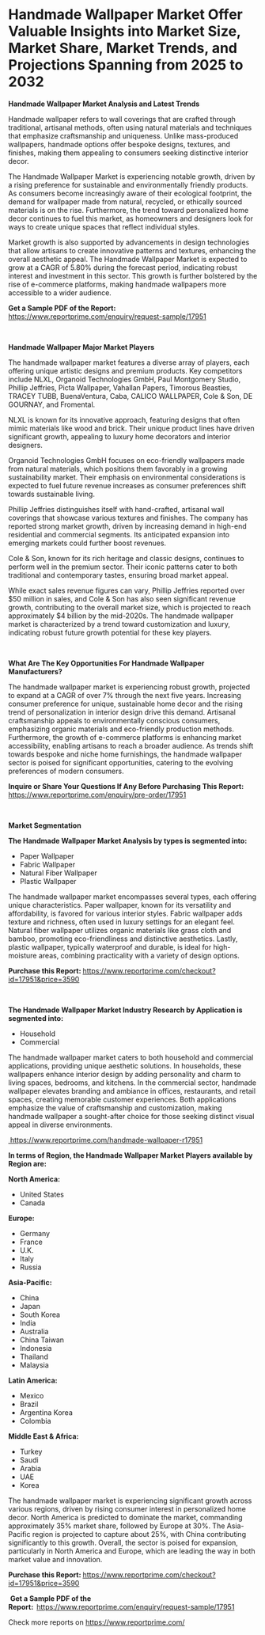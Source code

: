 <p><h1>Handmade Wallpaper Market Offer Valuable Insights into Market Size, Market Share, Market Trends, and Projections Spanning from 2025 to 2032</h1></p><p><strong>Handmade Wallpaper Market Analysis and Latest Trends</strong></p>
<p><p>Handmade wallpaper refers to wall coverings that are crafted through traditional, artisanal methods, often using natural materials and techniques that emphasize craftsmanship and uniqueness. Unlike mass-produced wallpapers, handmade options offer bespoke designs, textures, and finishes, making them appealing to consumers seeking distinctive interior decor.</p><p>The Handmade Wallpaper Market is experiencing notable growth, driven by a rising preference for sustainable and environmentally friendly products. As consumers become increasingly aware of their ecological footprint, the demand for wallpaper made from natural, recycled, or ethically sourced materials is on the rise. Furthermore, the trend toward personalized home decor continues to fuel this market, as homeowners and designers look for ways to create unique spaces that reflect individual styles. </p><p>Market growth is also supported by advancements in design technologies that allow artisans to create innovative patterns and textures, enhancing the overall aesthetic appeal. The Handmade Wallpaper Market is expected to grow at a CAGR of 5.80% during the forecast period, indicating robust interest and investment in this sector. This growth is further bolstered by the rise of e-commerce platforms, making handmade wallpapers more accessible to a wider audience.</p></p>
<p><strong>Get a Sample PDF of the Report:&nbsp;</strong> <a href="https://www.reportprime.com/enquiry/request-sample/17951?utm_campaign=3443&utm_medium=2&utm_source=Github&utm_content=ia&utm_term=18032025&utm_id=handmade-wallpaper">https://www.reportprime.com/enquiry/request-sample/17951</a></p>
<p>&nbsp;</p>
<p><strong>Handmade Wallpaper Major Market Players</strong></p>
<p><p>The handmade wallpaper market features a diverse array of players, each offering unique artistic designs and premium products. Key competitors include NLXL, Organoid Technologies GmbH, Paul Montgomery Studio, Phillip Jeffries, Picta Wallpaper, Vahallan Papers, Timorous Beasties, TRACEY TUBB, BuenaVentura, Caba, CALICO WALLPAPER, Cole & Son, DE GOURNAY, and Fromental.</p><p>NLXL is known for its innovative approach, featuring designs that often mimic materials like wood and brick. Their unique product lines have driven significant growth, appealing to luxury home decorators and interior designers.</p><p>Organoid Technologies GmbH focuses on eco-friendly wallpapers made from natural materials, which positions them favorably in a growing sustainability market. Their emphasis on environmental considerations is expected to fuel future revenue increases as consumer preferences shift towards sustainable living.</p><p>Phillip Jeffries distinguishes itself with hand-crafted, artisanal wall coverings that showcase various textures and finishes. The company has reported strong market growth, driven by increasing demand in high-end residential and commercial segments. Its anticipated expansion into emerging markets could further boost revenues.</p><p>Cole & Son, known for its rich heritage and classic designs, continues to perform well in the premium sector. Their iconic patterns cater to both traditional and contemporary tastes, ensuring broad market appeal.</p><p>While exact sales revenue figures can vary, Phillip Jeffries reported over $50 million in sales, and Cole & Son has also seen significant revenue growth, contributing to the overall market size, which is projected to reach approximately $4 billion by the mid-2020s. The handmade wallpaper market is characterized by a trend toward customization and luxury, indicating robust future growth potential for these key players.</p></p>
<p>&nbsp;</p>
<p><strong>What Are The Key Opportunities For Handmade Wallpaper Manufacturers?</strong></p>
<p><p>The handmade wallpaper market is experiencing robust growth, projected to expand at a CAGR of over 7% through the next five years. Increasing consumer preference for unique, sustainable home decor and the rising trend of personalization in interior design drive this demand. Artisanal craftsmanship appeals to environmentally conscious consumers, emphasizing organic materials and eco-friendly production methods. Furthermore, the growth of e-commerce platforms is enhancing market accessibility, enabling artisans to reach a broader audience. As trends shift towards bespoke and niche home furnishings, the handmade wallpaper sector is poised for significant opportunities, catering to the evolving preferences of modern consumers.</p></p>
<p><strong>Inquire or Share Your Questions If Any Before Purchasing This Report:</strong> <a href="https://www.reportprime.com/enquiry/pre-order/17951?utm_campaign=3443&utm_medium=2&utm_source=Github&utm_content=ia&utm_term=18032025&utm_id=handmade-wallpaper">https://www.reportprime.com/enquiry/pre-order/17951</a></p>
<p>&nbsp;</p>
<p><strong>Market Segmentation</strong></p>
<p><strong>The Handmade Wallpaper Market Analysis by types is segmented into:</strong></p>
<p><ul><li>Paper Wallpaper</li><li>Fabric Wallpaper</li><li>Natural Fiber Wallpaper</li><li>Plastic Wallpaper</li></ul></p>
<p><p>The handmade wallpaper market encompasses several types, each offering unique characteristics. Paper wallpaper, known for its versatility and affordability, is favored for various interior styles. Fabric wallpaper adds texture and richness, often used in luxury settings for an elegant feel. Natural fiber wallpaper utilizes organic materials like grass cloth and bamboo, promoting eco-friendliness and distinctive aesthetics. Lastly, plastic wallpaper, typically waterproof and durable, is ideal for high-moisture areas, combining practicality with a variety of design options.</p></p>
<p><strong>Purchase this Report:&nbsp;</strong><a href="https://www.reportprime.com/checkout?id=17951&price=3590&utm_campaign=3443&utm_medium=2&utm_source=Github&utm_content=ia&utm_term=18032025&utm_id=handmade-wallpaper">https://www.reportprime.com/checkout?id=17951&price=3590</a></p>
<p>&nbsp;</p>
<p><strong>The Handmade Wallpaper Market Industry Research by Application is segmented into:</strong></p>
<p><ul><li>Household</li><li>Commercial</li></ul></p>
<p><p>The handmade wallpaper market caters to both household and commercial applications, providing unique aesthetic solutions. In households, these wallpapers enhance interior design by adding personality and charm to living spaces, bedrooms, and kitchens. In the commercial sector, handmade wallpaper elevates branding and ambiance in offices, restaurants, and retail spaces, creating memorable customer experiences. Both applications emphasize the value of craftsmanship and customization, making handmade wallpaper a sought-after choice for those seeking distinct visual appeal in diverse environments.</p></p>
<p><a href="https://www.reportprime.com/handmade-wallpaper-r17951?utm_campaign=3443&utm_medium=2&utm_source=Github&utm_content=ia&utm_term=18032025&utm_id=handmade-wallpaper">&nbsp;https://www.reportprime.com/handmade-wallpaper-r17951</a></p>
<p><strong>In terms of Region, the Handmade Wallpaper Market Players available by Region are:</strong></p>
<p>
    <p> <strong> North America: </strong>
        <ul>
            <li>United States</li>
            <li>Canada</li>
        </ul>
        </p> 
    <p> <strong> Europe: </strong>
        <ul>
            <li>Germany</li>
            <li>France</li>
            <li>U.K.</li>
            <li>Italy</li>
            <li>Russia</li>
        </ul>
        </p> 
    <p> <strong> Asia-Pacific: </strong>
        <ul>
            <li>China</li>
            <li>Japan</li>
            <li>South Korea</li>
            <li>India</li>
            <li>Australia</li>
            <li>China Taiwan</li>
            <li>Indonesia</li>
            <li>Thailand</li>
            <li>Malaysia</li>
        </ul>
        </p> 
    <p> <strong> Latin America: </strong>
        <ul>
            <li>Mexico</li>
            <li>Brazil</li>
            <li>Argentina Korea</li>
            <li>Colombia</li>
        </ul>
        </p> 
    <p> <strong> Middle East & Africa: </strong>
        <ul>
            <li>Turkey</li>
            <li>Saudi</li>
            <li>Arabia</li>
            <li>UAE</li>
            <li>Korea</li>
        </ul>
    </p>
    </p>
<p><p>The handmade wallpaper market is experiencing significant growth across various regions, driven by rising consumer interest in personalized home decor. North America is predicted to dominate the market, commanding approximately 35% market share, followed by Europe at 30%. The Asia-Pacific region is projected to capture about 25%, with China contributing significantly to this growth. Overall, the sector is poised for expansion, particularly in North America and Europe, which are leading the way in both market value and innovation.</p></p>
<p><strong>Purchase this Report: </strong><a href="https://www.reportprime.com/checkout?id=17951&price=3590&utm_campaign=3443&utm_medium=2&utm_source=Github&utm_content=ia&utm_term=18032025&utm_id=handmade-wallpaper">https://www.reportprime.com/checkout?id=17951&price=3590</a></p>
<p>&nbsp;<strong>Get a Sample PDF of the Report:&nbsp;&nbsp;</strong><a href="https://www.reportprime.com/enquiry/request-sample/17951?utm_campaign=3443&utm_medium=2&utm_source=Github&utm_content=ia&utm_term=18032025&utm_id=handmade-wallpaper">https://www.reportprime.com/enquiry/request-sample/17951</a></p>
<p><strong></strong></p>
<p>Check more reports on <a href="https://www.reportprime.com/?utm_campaign=3443&utm_medium=2&utm_source=Github&utm_content=ia&utm_term=18032025&utm_id=handmade-wallpaper">https://www.reportprime.com/</a></p>